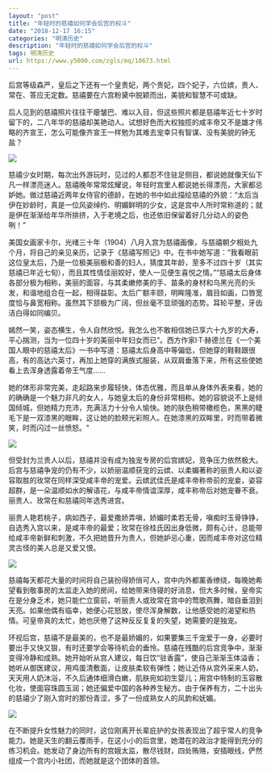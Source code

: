 ```yaml
---
layout: "post"
title: "年轻时的慈禧如何学会后宫的权斗"
date: "2018-12-17 16:15"
categories: "明清历史"
description: "年轻时的慈禧如何学会后宫的权斗"
tags: 明清历史
url: https://www.y5000.com/zgls/mq/10673.html
---
```






后宫等级森严，皇后之下还有一个皇贵妃，两个贵妃，四个妃子，六位嫔，贵人、常在、答应无定数。慈禧要在六宫粉黛中脱颖而出，美貌和智慧不可或缺。

后人见到的慈禧照片往往干瘪皱巴、难以入目，但这些照片都是慈禧年近七十岁时留下的，二八年华的慈禧却美艳动人。试想好色而大权独揽的咸丰帝又不是雄才伟略的齐宣王，怎么可能像齐宣王一样勉为其难去宠幸只有智谋、没有美貌的钟无盐？

![](https://img.y5000.com/uploads/allimg/170114/8-1F1141410512K.jpg)

慈禧少女时期，每次出外游玩时，见过的人都忍不住驻足侧目，都说她就像天仙下凡一样漂亮迷人。慈禧晚年常常炫耀说，年轻时宫里人都说她长得漂亮，大家都忌妒她。做过慈禧近两年女侍官的德龄，在她的书中如此描绘慈禧的外貌：“太后当伊在妙龄时，真是一位风姿绰约、明媚鲜明的少女，这是宫中人所时常称道的；就是伊在渐渐给年华所排挤，入于老境之后，也还依旧保留着好几分动人的姿色咧！”

美国女画家卡尔，光绪三十年（1904）八月入宫为慈禧画像，与慈禧朝夕相处九个月，将自己的亲见亲历，记录于《慈禧写照记》中。在书中她写道：“我看眼前这位皇太后，乃是一位极美丽极和善的妇人，猜度其年龄，至多不过四十岁（其实慈禧已年近七旬），而且其性情佳丽姣好，使人一见便生喜悦之情。”“慈禧太后身体各部分极为相称，美丽的面容，与其柔嫩修美的手、苗条的身材和乌黑光亮的头发，和谐地组合在一起，相得益彰。太后广额丰颐，明眸隆准，眉目如画，口唇宽度恰与鼻宽相称。虽然其下颔极为广阔，但丝毫不显顽强的态势。耳轮平整，牙齿洁白得如同编贝。

嫣然一笑，姿态横生，令人自然欣悦。我怎么也不敢相信她已享六十九岁的大寿，平心揣测，当为一位四十岁的美丽中年妇女而已”。西方作家I·T·赫德兰在《一个美国人眼中的慈禧太后》一书中写道：慈禧太后身高中等偏低，但她穿的鞋鞋跟很高，有的高达六英寸，再加上她穿的满族式服装，从双肩垂落下来，所有这些使她看上去浑身透露着帝王气度……

她的体形非常完美，走起路来步履轻快，体态优雅，而且单从身体外表来看，她的的确确是一个魅力非凡的女人，与她皇太后的身份非常相称。她的容貌说不上是倾国倾城，但她精力充沛，充满活力十分令人愉快。她的肤色稍带橄榄色，黑黑的睫毛下是一双漆黑的眼眸，这让她的脸颊光彩照人。在她漆黑的双眸里，时而带着微笑，时而闪过一丝愤怒。"

![](https://img.y5000.com/uploads/allimg/170114/8-1F114141041P7.jpg)

但受封为兰贵人以后，慈禧并没有成为独宠专房的后宫嫔妃，竞争压力依然极大。后宫与慈禧争宠的仍有不少，以娇丽温顺获宠的云嫔、以柔媚著称的丽贵人和以姿容取胜的玫常在同样深受咸丰帝的宠爱。云嫔武佳氏是咸丰帝称帝前的宠妾，姿容超群，是一朵温顺如水的解语花，与咸丰帝情谊深厚，咸丰称帝后对她宠眷不衰。丽贵人、玫常在和慈禧同年选秀进宫。

丽贵人艳若桃子，病如西子，最爱撒娇弄嗔，娇媚时柔若无骨，嗔痴时玉骨铮铮，自选秀入宫以来，是咸丰帝的最爱；玫常在徐桂氏因出身低微，颇有心计，总能带给咸丰帝新鲜和刺激，不久把她晋升为贵人，但她妒忌心重，因而咸丰帝对这位精灵古怪的美人总是又爱又恨。

![](https://img.y5000.com/uploads/allimg/170114/8-1F11414101B06.jpg)

慈禧每天都花大量的时间将自己装扮得娇俏可人，宫中内外都薰香缭绕，每晚她希望看到敬事房的太监走入她的房间，给她带来侍寝的好消息，但大多时候，皇帝实在是分身乏术，她只能伫立窗前，听丽贵人或玫常在宫中的莺歌燕舞，暗自垂泪到天亮。如果他偶有临幸，她便心花怒放，使尽浑身解数，让他感受她的渴望和热情。可皇帝真的太忙，她也厌倦了这种反反复复的失望，她需要的是独宠。

环视后宫，慈禧不是最美的，也不是最娇媚的，如果要集三千宠爱于一身，必要时要出手又快又狠，有时还要学会等待机会的垂怜。慈禧在残酷的后宫竞争中，渐渐变得冷静和成熟。她开始听从宫人建议，每日饮“驻香露”，使自己渐渐玉体溢香；她听从御医建议，用鸡蛋清敷面，让皮肤柔软有弹性；她让近侍从宫外采来人奶，天天用人奶沐浴，不久后通体细滑白嫩，肌肤宛如初生婴儿；用宫中特制的玉容散化妆，使面容珠圆玉润；她还偏爱中国的各种养生秘方。由于保养有方，二十出头的慈禧少了刚入宫时的那份青涩，多了一份成熟女人的风韵和妩媚。

![](https://img.y5000.com/uploads/allimg/170114/8-1F114141111V3.jpg)

在不断提升女性魅力的同时，这位刚离开长辈庇护的女孩表现出了超乎常人的竞争能力。她是天生的翻云覆雨手，在这小小的后宫里，她潜在的政治才能得到充分的练习机会。她发动了身边所有的宫娥太监，散尽钱财，四处贿赂，安插眼线，俨然组成一个宫内小社团，而她就是这个团体的首领。
